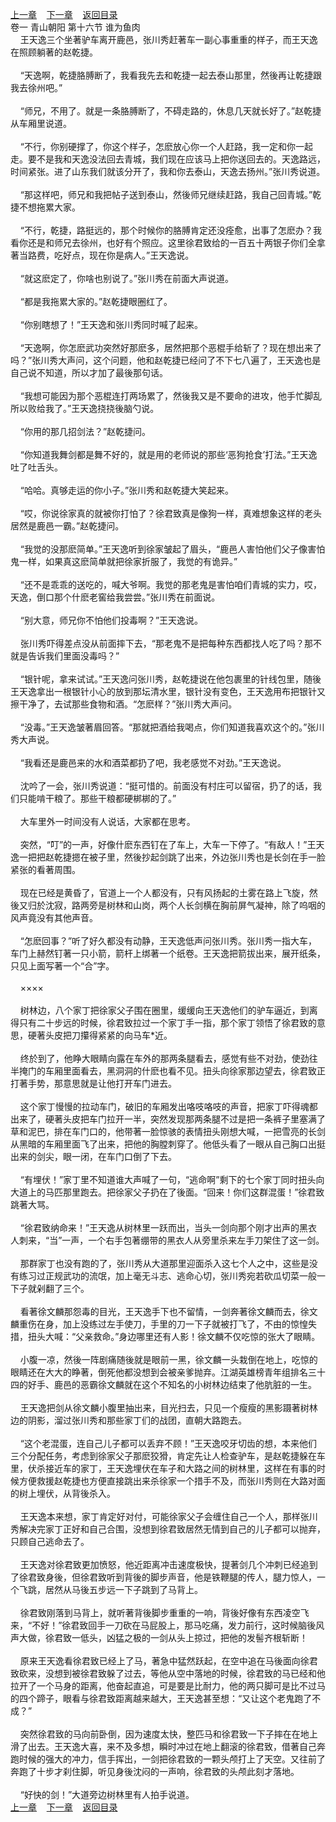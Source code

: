 
[上一章](https://github.com/xiaominghe2014/spider_book/blob/master/book/缺月梧桐/第16章.md)&nbsp;&nbsp;&nbsp;&nbsp;[下一章](https://github.com/xiaominghe2014/spider_book/blob/master/book/缺月梧桐/第18章.md)&nbsp;&nbsp;&nbsp;&nbsp;[返回目录](https://github.com/xiaominghe2014/spider_book/blob/master/book/缺月梧桐/README.md)
<br />卷一 青山朝阳 第十六节 谁为鱼肉<br />&nbsp;&nbsp;&nbsp;&nbsp;王天逸三个坐著驴车离开鹿邑，张川秀赶著车一副心事重重的样子，而王天逸在照顾躺著的赵乾捷。<br /><br />&nbsp;&nbsp;&nbsp;&nbsp;“天逸啊，乾捷胳膊断了，我看我先去和乾捷一起去泰山那里，然後再让乾捷跟我去徐州吧。”<br /><br />&nbsp;&nbsp;&nbsp;&nbsp;“师兄，不用了。就是一条胳膊断了，不碍走路的，休息几天就长好了。”赵乾捷从车厢里说道。<br /><br />&nbsp;&nbsp;&nbsp;&nbsp;“不行，你别硬撑了，你这个样子，怎麽放心你一个人赶路，我一定和你一起走。要不是我和天逸没法回去青城，我们现在应该马上把你送回去的。天逸路远，时间紧张。进了山东我们就该分开了，我和你去泰山，天逸去扬州。”张川秀说道。<br /><br />&nbsp;&nbsp;&nbsp;&nbsp;“那这样吧，师兄和我把帖子送到泰山，然後师兄继续赶路，我自己回青城。”乾捷不想拖累大家。<br /><br />&nbsp;&nbsp;&nbsp;&nbsp;“不行，乾捷，路挺远的，那个时候你的胳膊肯定还没痊愈，出事了怎麽办？我看你还是和师兄去徐州，也好有个照应。这里徐君致给的一百五十两银子你们全拿著当路费，吃好点，现在你是病人。”王天逸说。<br /><br />&nbsp;&nbsp;&nbsp;&nbsp;“就这麽定了，你啥也别说了。”张川秀在前面大声说道。<br /><br />&nbsp;&nbsp;&nbsp;&nbsp;“都是我拖累大家的。”赵乾捷眼圈红了。<br /><br />&nbsp;&nbsp;&nbsp;&nbsp;“你别瞎想了！”王天逸和张川秀同时喊了起来。<br /><br />&nbsp;&nbsp;&nbsp;&nbsp;“天逸啊，你怎麽武功突然好那麽多，居然把那个恶棍手给斩了？现在想出来了吗？”张川秀大声问，这个问题，他和赵乾捷已经问了不下七八遍了，王天逸也是自己说不知道，所以才加了最後那句话。<br /><br />&nbsp;&nbsp;&nbsp;&nbsp;“我想可能因为那个恶棍连打两场累了，然後我又是不要命的进攻，他手忙脚乱所以败给我了。”王天逸挠挠後脑勺说。<br /><br />&nbsp;&nbsp;&nbsp;&nbsp;“你用的那几招剑法？”赵乾捷问。<br /><br />&nbsp;&nbsp;&nbsp;&nbsp;“你知道我舞剑都是舞不好的，就是用的老师说的那些‘恶狗抢食’打法。”王天逸吐了吐舌头。<br /><br />&nbsp;&nbsp;&nbsp;&nbsp;“哈哈。真够走运的你小子。”张川秀和赵乾捷大笑起来。<br /><br />&nbsp;&nbsp;&nbsp;&nbsp;“哎，你说徐家真的就被你打怕了？徐君致真是像狗一样，真难想象这样的老头居然是鹿邑一霸。”赵乾捷问。<br /><br />&nbsp;&nbsp;&nbsp;&nbsp;“我觉的没那麽简单。”王天逸听到徐家皱起了眉头，“鹿邑人害怕他们父子像害怕鬼一样，如果真这麽简单就把徐家折服了，我觉的有诡异。”<br /><br />&nbsp;&nbsp;&nbsp;&nbsp;“还不是乖乖的送吃的，喊大爷啊。我觉的那老鬼是害怕咱们青城的实力，哎，天逸，倒口那个什麽老窖给我尝尝。”张川秀在前面说。<br /><br />&nbsp;&nbsp;&nbsp;&nbsp;“别大意，师兄你不怕他们投毒啊？”王天逸说。<br /><br />&nbsp;&nbsp;&nbsp;&nbsp;张川秀吓得差点没从前面摔下去，“那老鬼不是把每种东西都找人吃了吗？那不就是告诉我们里面没毒吗？”<br /><br />&nbsp;&nbsp;&nbsp;&nbsp;“银针呢，拿来试试。”王天逸问张川秀，赵乾捷说在他包裹里的针线包里，随後王天逸拿出一根银针小心的放到那坛清水里，银针没有变色，王天逸用布把银针又擦干净了，去试那些食物和酒。“怎麽样？”张川秀大声问。<br /><br />&nbsp;&nbsp;&nbsp;&nbsp;“没毒。”王天逸皱著眉回答。“那就把酒给我喝点，你们知道我喜欢这个的。”张川秀大声说。<br /><br />&nbsp;&nbsp;&nbsp;&nbsp;“我看还是鹿邑来的水和酒菜都扔了吧，我老感觉不对劲。”王天逸说。<br /><br />&nbsp;&nbsp;&nbsp;&nbsp;沈吟了一会，张川秀说道：“挺可惜的。前面没有村庄可以留宿，扔了的话，我们只能啃干粮了。那些干粮都硬梆梆的了。”<br /><br />&nbsp;&nbsp;&nbsp;&nbsp;大车里外一时间没有人说话，大家都在思考。<br /><br />&nbsp;&nbsp;&nbsp;&nbsp;突然，“叮”的一声，好像什麽东西钉在了车上，大车一下停了。“有敌人！”王天逸一把把赵乾捷摁在被子里，然後抄起剑跳了出来，外边张川秀也是长剑在手一脸紧张的看著周围。<br /><br />&nbsp;&nbsp;&nbsp;&nbsp;现在已经是黄昏了，官道上一个人都没有，只有风扬起的土雾在路上飞旋，然後又归於沈寂，路两旁是树林和山岗，两个人长剑横在胸前屏气凝神，除了呜咽的风声竟没有其他声音。<br /><br />&nbsp;&nbsp;&nbsp;&nbsp;“怎麽回事？”听了好久都没有动静，王天逸低声问张川秀。张川秀一指大车，车门上赫然钉著一只小箭，箭杆上绑著一个纸卷。王天逸把箭拔出来，展开纸条，只见上面写著一个“合”字。<br /><br />&nbsp;&nbsp;&nbsp;&nbsp;&#215;&#215;&#215;&#215;<br /><br />&nbsp;&nbsp;&nbsp;&nbsp;树林边，八个家丁把徐家父子围在圈里，缓缓向王天逸他们的驴车逼近，到离得只有二十步远的时候，徐君致拉过一个家丁手一指，那个家丁领悟了徐君致的意思，硬著头皮把刀攥得紧紧的向马车*近。<br /><br />&nbsp;&nbsp;&nbsp;&nbsp;终於到了，他睁大眼睛向露在车外的那两条腿看去，感觉有些不对劲，使劲往半掩门的车厢里面看去，黑洞洞的什麽也看不见。扭头向徐家那边望去，徐君致正打著手势，那意思就是让他打开车门进去。<br /><br />&nbsp;&nbsp;&nbsp;&nbsp;这个家丁慢慢的拉动车门，破旧的车厢发出咯吱咯吱的声音，把家丁吓得魂都出来了，硬著头皮把车门拉开一半，突然发现那两条腿不过是把一条裤子里塞满了草和泥巴，排在车门口的，他带著一脸惊骇的表情扭头刚想大喊，一把雪亮的长剑从黑暗的车厢里面飞了出来，把他的胸膛刺穿了。他低头看了一眼从自己胸口出挺出来的剑尖，眼一闭，在车门口倒了下去。<br /><br />&nbsp;&nbsp;&nbsp;&nbsp;“有埋伏！”家丁里不知道谁大声喊了一句，“逃命啊”剩下的七个家丁同时扭头向大道上的马匹那里跑去。把徐家父子扔在了後面。“回来！你们这群混蛋！”徐君致跳著大骂。<br /><br />&nbsp;&nbsp;&nbsp;&nbsp;“徐君致纳命来！”王天逸从树林里一跃而出，当头一剑向那个刚才出声的黑衣人刺来，“当”一声，一个右手包著绷带的黑衣人从旁里杀来左手刀架住了这一剑。<br /><br />&nbsp;&nbsp;&nbsp;&nbsp;那群家丁也没有跑的了，张川秀从大道那里迎面杀入这七个人之中，这些是没有练习过正规武功的流氓，加上毫无斗志、逃命心切，张川秀宛若砍瓜切菜一般一下子就剁翻了三个。<br /><br />&nbsp;&nbsp;&nbsp;&nbsp;看著徐文麟那怨毒的目光，王天逸手下也不留情，一剑奔著徐文麟而去，徐文麟重伤在身，加上没练过左手使刀，手里的刀一下子就被打飞了，不由的惊惶失措，扭头大喊：“父亲救命。”身边哪里还有人影！徐文麟不仅吃惊的张大了眼睛。<br /><br />&nbsp;&nbsp;&nbsp;&nbsp;小腹一凉，然後一阵剧痛随後就是眼前一黑，徐文麟一头栽倒在地上，吃惊的眼睛还在大大的睁著，倒死他都没想到会被亲爹抛弃。江湖英雄榜青年组排名三十四的好手、鹿邑的恶霸徐文麟就在这个不知名的小树林边结束了他肮脏的一生。<br /><br />&nbsp;&nbsp;&nbsp;&nbsp;王天逸把剑从徐文麟小腹里抽出来，目光扫去，只见一个瘦瘦的黑影蹑著树林边的阴影，溜过张川秀和那些家丁们的战团，直朝大路跑去。<br /><br />&nbsp;&nbsp;&nbsp;&nbsp;“这个老混蛋，连自己儿子都可以丢弃不顾！”王天逸咬牙切齿的想，本来他们三个分配任务，考虑到徐家父子那麽狡猾，肯定先让人检查驴车，是赵乾捷躲在车里，伏杀接近车的家丁，王天逸埋伏在车子和大路之间的树林里，这样在有事的时候方便救援赵乾捷也方便直接跳出来杀徐家一个措手不及，而张川秀则在大路对面的树上埋伏，从背後杀入。<br /><br />&nbsp;&nbsp;&nbsp;&nbsp;王天逸本来想，家丁肯定好对付，可能徐家父子会缠住自己一个人，那样张川秀解决完家丁正好和自己合围，没想到徐君致居然无情到自己的儿子都可以抛弃，只顾自己逃命去了。<br /><br />&nbsp;&nbsp;&nbsp;&nbsp;王天逸对徐君致更加愤怒，他近距离冲击速度极快，提著剑几个冲刺已经追到了徐君致身後，但徐君致听到背後的脚步声音，他是铁鞭腿的传人，腿力惊人，一个飞跳，居然从马後五步远一下子跳到了马背上。<br /><br />&nbsp;&nbsp;&nbsp;&nbsp;徐君致刚落到马背上，就听著背後脚步重重的一响，背後好像有东西凌空飞来，“不好！”徐君致回手一刀砍在马屁股上，那马吃痛，发力前行，这时候脑後风声大做，徐君致一低头，凶猛之极的一剑从头上掠过，把他的发髻齐根斩断！<br /><br />&nbsp;&nbsp;&nbsp;&nbsp;原来王天逸看徐君致已经上了马，著急中猛然跃起，在空中追在马後面向徐君致砍来，没想到被徐君致躲了过去，等他从空中落地的时候，徐君致的马已经和他拉开了一个马身的距离，他奋起直追，可是要是比耐力，他的两只脚可是比不过马的四个蹄子，眼看与徐君致距离越来越大，王天逸甚至想：“又让这个老鬼跑了不成？”<br /><br />&nbsp;&nbsp;&nbsp;&nbsp;突然徐君致的马向前卧倒，因为速度太快，整匹马和徐君致一下子摔在在地上滑了出去。王天逸大喜，来不及多想，瞬时冲过在地上翻滚的徐君致，借著自己奔跑时候的强大的冲力，信手挥出，一剑把徐君致的一颗头颅打上了天空。又往前了奔跑了十步才刹住脚，听见身後沈闷的一声响，徐君致的头颅此刻才落地。<br /><br />&nbsp;&nbsp;&nbsp;&nbsp;“好快的剑！”大道旁边树林里有人拍手说道。 <br />
[上一章](https://github.com/xiaominghe2014/spider_book/blob/master/book/缺月梧桐/第16章.md)&nbsp;&nbsp;&nbsp;&nbsp;[下一章](https://github.com/xiaominghe2014/spider_book/blob/master/book/缺月梧桐/第18章.md)&nbsp;&nbsp;&nbsp;&nbsp;[返回目录](https://github.com/xiaominghe2014/spider_book/blob/master/book/缺月梧桐/README.md)

